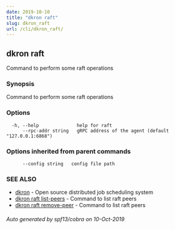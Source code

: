 ```yaml
---
date: 2019-10-10
title: "dkron raft"
slug: dkron_raft
url: /cli/dkron_raft/
---
```

## dkron raft

Command to perform some raft operations

### Synopsis

Command to perform some raft operations

### Options

```
  -h, --help              help for raft
      --rpc-addr string   gRPC address of the agent (default "127.0.0.1:6868")
```

### Options inherited from parent commands

```
      --config string   config file path
```

### SEE ALSO

* [dkron](/cli/dkron/)	 - Open source distributed job scheduling system
* [dkron raft list-peers](/cli/dkron_raft_list-peers/)	 - Command to list raft peers
* [dkron raft remove-peer](/cli/dkron_raft_remove-peer/)	 - Command to list raft peers

###### Auto generated by spf13/cobra on 10-Oct-2019
